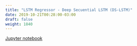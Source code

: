 ```yaml
---
title: "LSTM Regressor - Deep Secuential LSTM (DS-LSTM)"
date: 2019-10-21T00:28:00-03:00
draft: false
weight: 1840
---
```


[Jupyter notebook](https://nbviewer.jupyter.org/github/gmoncarz/machine_learning_tour/blob/master/notebooks/12_rnn/regressor/12_deep_sequential_lstm_model_02.ipynb)

<div> 
    <object type="text/html" width="100%" height="1000" data="https://nbviewer.jupyter.org/github/gmoncarz/machine_learning_tour/blob/master/notebooks/12_rnn/regressor/12_deep_sequential_lstm_model_02.ipynb">
    </object>
</div>
